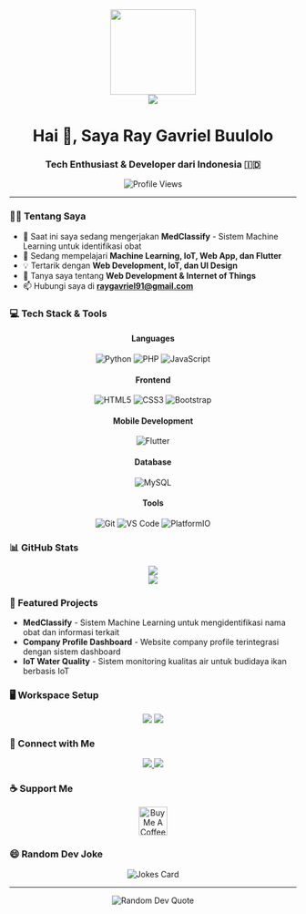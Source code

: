 <div align="center">
  <img height="150" src="https://raw.githubusercontent.com/gist/Prince-Shivaram/3ace2c813ca49546f3f5f20cd03a2d3e/raw/6058e76860d16ee29df949da3166b3653959318f/hello.gif"/>
</div>

<div align="center">
  <img src="https://readme-typing-svg.demolab.com?font=Fira+Code&pause=1000&color=F7417E&center=true&vCenter=true&width=435&lines=Tech+Enthusiast;IoT+Developer;Software+Engineer;Always+learning+new+things" />
</div>

<h1 align="center">Hai 👋, Saya Ray Gavriel Buulolo</h1>

<h3 align="center">Tech Enthusiast & Developer dari Indonesia 🇮🇩</h3>

<div align="center">
  <img src="https://komarev.com/ghpvc/?username=Raviel17&color=blueviolet" alt="Profile Views"/>
</div>

---

### 👨‍💻 Tentang Saya

- 🔭 Saat ini saya sedang mengerjakan **MedClassify** - Sistem Machine Learning untuk identifikasi obat
- 🌱 Sedang mempelajari **Machine Learning, IoT, Web App, dan Flutter**
- 💡 Tertarik dengan **Web Development, IoT, dan UI Design**
- 💬 Tanya saya tentang **Web Development & Internet of Things**
- 📫 Hubungi saya di **raygavriel91@gmail.com**

### 💻 Tech Stack & Tools

<div align="center">
  
  #### Languages
  ![Python](https://img.shields.io/badge/Python-14354C?style=for-the-badge&logo=python&logoColor=white)
  ![PHP](https://img.shields.io/badge/PHP-777BB4?style=for-the-badge&logo=php&logoColor=white)
  ![JavaScript](https://img.shields.io/badge/JavaScript-323330?style=for-the-badge&logo=javascript&logoColor=F7DF1E)
  
  #### Frontend
  ![HTML5](https://img.shields.io/badge/HTML5-E34F26?style=for-the-badge&logo=html5&logoColor=white)
  ![CSS3](https://img.shields.io/badge/CSS3-1572B6?style=for-the-badge&logo=css3&logoColor=white)
  ![Bootstrap](https://img.shields.io/badge/Bootstrap-563D7C?style=for-the-badge&logo=bootstrap&logoColor=white)
  
  #### Mobile Development
  ![Flutter](https://img.shields.io/badge/Flutter-02569B?style=for-the-badge&logo=flutter&logoColor=white)
  
  #### Database
  ![MySQL](https://img.shields.io/badge/MySQL-00000F?style=for-the-badge&logo=mysql&logoColor=white)
  
  #### Tools
  ![Git](https://img.shields.io/badge/GIT-E44C30?style=for-the-badge&logo=git&logoColor=white)
  ![VS Code](https://img.shields.io/badge/Visual_Studio_Code-0078D4?style=for-the-badge&logo=visual%20studio%20code&logoColor=white)
  ![PlatformIO](https://img.shields.io/badge/PlatformIO-FF6B00?style=for-the-badge&logo=platformio&logoColor=white)
</div>

### 📊 GitHub Stats

<div align="center">
  <img src="https://github-readme-stats.vercel.app/api?username=Raviel17&theme=radical&show_icons=true" />
</div>

<div align="center">
  <img src="https://github-readme-stats.vercel.app/api/top-langs/?username=Raviel17&theme=radical&layout=compact" />
</div>

### 🎯 Featured Projects

- **MedClassify** - Sistem Machine Learning untuk mengidentifikasi nama obat dan informasi terkait
- **Company Profile Dashboard** - Website company profile terintegrasi dengan sistem dashboard
- **IoT Water Quality** - Sistem monitoring kualitas air untuk budidaya ikan berbasis IoT

### 🖥️ Workspace Setup

<div align="center">
  <img src="https://img.shields.io/badge/Windows-ASUS_Vivobook_Pro_15_OLED-0078D6?style=for-the-badge&logo=windows&logoColor=white" />
  <img src="https://img.shields.io/badge/AMD-Ryzen_9_5000-ED1C24?style=for-the-badge&logo=amd&logoColor=white" />
</div>

### 🎵 Connect with Me

<div align="center">
  <a href="https://linkedin.com/in/ray-gavriel" target="_blank">
    <img src="https://img.shields.io/badge/LinkedIn-0077B5?style=for-the-badge&logo=linkedin&logoColor=white"/>
  </a>
  <a href="https://instagram.com/raygvrl" target="_blank">
    <img src="https://img.shields.io/badge/Instagram-E4405F?style=for-the-badge&logo=instagram&logoColor=white"/>
  </a>
</div>

### ☕ Support Me

<div align="center">
  <a href="https://www.buymeacoffee.com/raviel17" target="_blank">
    <img src="https://cdn.buymeacoffee.com/buttons/v2/default-yellow.png" alt="Buy Me A Coffee" height="50px">
  </a>
</div>

### 😄 Random Dev Joke

<div align="center">
  <img src="https://readme-jokes.vercel.app/api?theme=radical" alt="Jokes Card" />
</div>

---

<div align="center">
  <img src="https://quotes-github-readme.vercel.app/api?type=horizontal&theme=radical" alt="Random Dev Quote"/>
</div>
